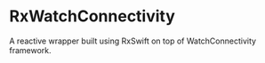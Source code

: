 # RxWatchConnectivity
A reactive wrapper built using RxSwift on top of WatchConnectivity framework.
